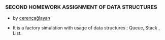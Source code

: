 ### SECOND HOMEWORK ASSIGNMENT OF DATA STRUCTURES

* by [cerençağlayan](https://github.com/cerencaglayan/)

- It is a factory simulation with usage of data structures : Queue, Stack , List.
